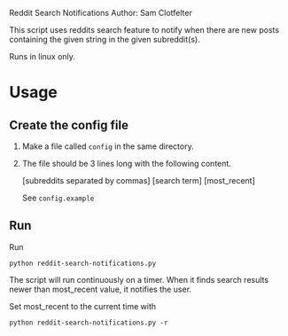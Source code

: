 Reddit Search Notifications
Author: Sam Clotfelter

This script uses reddits search feature to notify when there are new posts containing the given string in the given subreddit(s).

Runs in linux only.

# Usage

## Create the config file

1. Make a file called `config` in the same directory.

2. The file should be 3 lines long with the following content.

	\[subreddits separated by commas\]
	\[search term\]
	\[most\_recent\]

	See `config.example`

## Run

Run

`python reddit-search-notifications.py`

The script will run continuously on a timer. When it finds search results newer than most_recent value, it notifies the user.

Set most_recent to the current time with

`python reddit-search-notifications.py -r`

